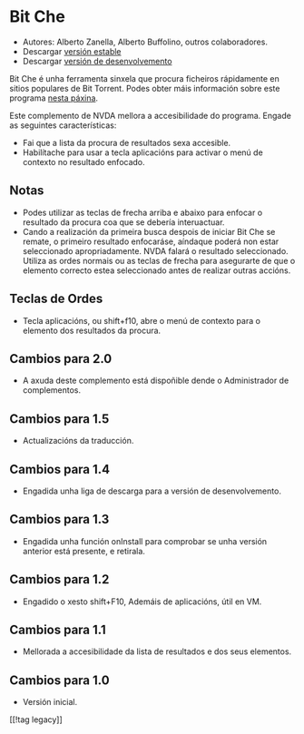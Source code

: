 # Bit Che #
*   Autores: Alberto Zanella, Alberto Buffolino, outros colaboradores.
*   Descargar [versión estable][1]
*   Descargar [versión de desenvolvemento][3]

Bit Che é unha ferramenta sinxela  que procura ficheiros rápidamente en
sitios populares de Bit Torrent.  Podes obter máis información sobre este
programa [nesta páxina][2].

Este complemento de NVDA mellora a accesibilidade do programa. Engade as
seguintes características:

*   Fai que a lista da procura de resultados sexa accesible.
*   Habilítache para  usar a tecla aplicacións para activar o menú de
    contexto no resultado enfocado.


## Notas ##
*   Podes utilizar as teclas de frecha arriba e abaixo para enfocar o
    resultado da procura coa que se debería interuactuar.
*   Cando a realización da primeira busca despois de iniciar Bit Che se
    remate, o primeiro resultado enfocaráse, aíndaque poderá non estar
    seleccionado apropriadamente. NVDA falará o resultado
    seleccionado. Utiliza as ordes normais ou as teclas de frecha para
    asegurarte de que o elemento correcto estea seleccionado antes de
    realizar outras accións.


## Teclas de Ordes ##
*   Tecla aplicacións, ou shift+f10, abre o menú de contexto para o elemento
    dos resultados da procura.


## Cambios para 2.0 ##
*   A axuda deste complemento está dispoñible dende  o Administrador de
    complementos.

## Cambios para 1.5 ##
*   Actualizacións da traducción.

## Cambios para 1.4 ##
*   Engadida unha liga de descarga para a versión de desenvolvemento.

## Cambios para 1.3 ##
*   Engadida unha función onInstall para comprobar se unha versión anterior
    está presente, e retirala.

## Cambios para  1.2 ##
*   Engadido o xesto shift+F10, Ademáis de aplicacións, útil en VM.

## Cambios para 1.1 ##
*   Mellorada a accesibilidade da lista de resultados e dos seus elementos.

## Cambios para 1.0 ##
*   Versión inicial.

[[!tag legacy]]

[1]: https://addons.nvda-project.org/files/get.php?file=bc

[2]: https://www.convivea.com

[3]: https://addons.nvda-project.org/files/get.php?file=bc-dev
